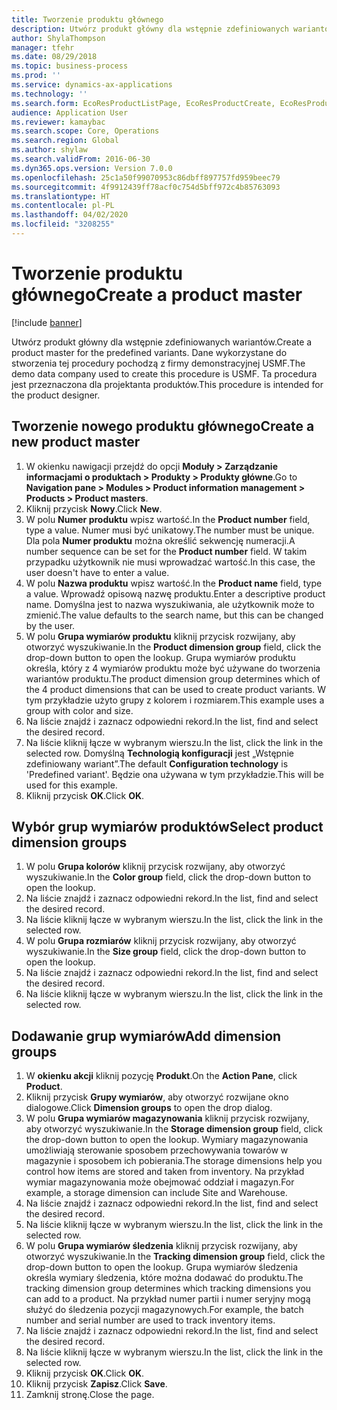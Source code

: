 ```yaml
---
title: Tworzenie produktu głównego
description: Utwórz produkt główny dla wstępnie zdefiniowanych wariantów.
author: ShylaThompson
manager: tfehr
ms.date: 08/29/2018
ms.topic: business-process
ms.prod: ''
ms.service: dynamics-ax-applications
ms.technology: ''
ms.search.form: EcoResProductListPage, EcoResProductCreate, EcoResProductDetails, EcoResProductInventoryDimensionGroups
audience: Application User
ms.reviewer: kamaybac
ms.search.scope: Core, Operations
ms.search.region: Global
ms.author: shylaw
ms.search.validFrom: 2016-06-30
ms.dyn365.ops.version: Version 7.0.0
ms.openlocfilehash: 25c1a50f99070953c86dbff897757fd959beec79
ms.sourcegitcommit: 4f9912439ff78acf0c754d5bff972c4b85763093
ms.translationtype: HT
ms.contentlocale: pl-PL
ms.lasthandoff: 04/02/2020
ms.locfileid: "3208255"
---
```

# <a name="create-a-product-master"></a><span data-ttu-id="b8d67-103">Tworzenie produktu głównego</span><span class="sxs-lookup"><span data-stu-id="b8d67-103">Create a product master</span></span>

[!include [banner](../../includes/banner.md)]

<span data-ttu-id="b8d67-104">Utwórz produkt główny dla wstępnie zdefiniowanych wariantów.</span><span class="sxs-lookup"><span data-stu-id="b8d67-104">Create a product master for the predefined variants.</span></span> <span data-ttu-id="b8d67-105">Dane wykorzystane do stworzenia tej procedury pochodzą z firmy demonstracyjnej USMF.</span><span class="sxs-lookup"><span data-stu-id="b8d67-105">The demo data company used to create this procedure is USMF.</span></span> <span data-ttu-id="b8d67-106">Ta procedura jest przeznaczona dla projektanta produktów.</span><span class="sxs-lookup"><span data-stu-id="b8d67-106">This procedure is intended for the product designer.</span></span>


## <a name="create-a-new-product-master"></a><span data-ttu-id="b8d67-107">Tworzenie nowego produktu głównego</span><span class="sxs-lookup"><span data-stu-id="b8d67-107">Create a new product master</span></span>
1. <span data-ttu-id="b8d67-108">W okienku nawigacji przejdź do opcji **Moduły > Zarządzanie informacjami o produktach > Produkty > Produkty główne**.</span><span class="sxs-lookup"><span data-stu-id="b8d67-108">Go to **Navigation pane > Modules > Product information management > Products > Product masters**.</span></span>
2. <span data-ttu-id="b8d67-109">Kliknij przycisk **Nowy**.</span><span class="sxs-lookup"><span data-stu-id="b8d67-109">Click **New**.</span></span>
3. <span data-ttu-id="b8d67-110">W polu **Numer produktu** wpisz wartość.</span><span class="sxs-lookup"><span data-stu-id="b8d67-110">In the **Product number** field, type a value.</span></span> <span data-ttu-id="b8d67-111">Numer musi być unikatowy.</span><span class="sxs-lookup"><span data-stu-id="b8d67-111">The number must be unique.</span></span> <span data-ttu-id="b8d67-112">Dla pola **Numer produktu** można określić sekwencję numeracji.</span><span class="sxs-lookup"><span data-stu-id="b8d67-112">A number sequence can be set for the **Product number** field.</span></span> <span data-ttu-id="b8d67-113">W takim przypadku użytkownik nie musi wprowadzać wartość.</span><span class="sxs-lookup"><span data-stu-id="b8d67-113">In this case, the user doesn't have to enter a value.</span></span>
4. <span data-ttu-id="b8d67-114">W polu **Nazwa produktu** wpisz wartość.</span><span class="sxs-lookup"><span data-stu-id="b8d67-114">In the **Product name** field, type a value.</span></span> <span data-ttu-id="b8d67-115">Wprowadź opisową nazwę produktu.</span><span class="sxs-lookup"><span data-stu-id="b8d67-115">Enter a descriptive product name.</span></span> <span data-ttu-id="b8d67-116">Domyślna jest to nazwa wyszukiwania, ale użytkownik może to zmienić.</span><span class="sxs-lookup"><span data-stu-id="b8d67-116">The value defaults to the search name, but this can be changed by the user.</span></span>
5. <span data-ttu-id="b8d67-117">W polu **Grupa wymiarów produktu** kliknij przycisk rozwijany, aby otworzyć wyszukiwanie.</span><span class="sxs-lookup"><span data-stu-id="b8d67-117">In the **Product dimension group** field, click the drop-down button to open the lookup.</span></span> <span data-ttu-id="b8d67-118">Grupa wymiarów produktu określa, który z 4 wymiarów produktu może być używane do tworzenia wariantów produktu.</span><span class="sxs-lookup"><span data-stu-id="b8d67-118">The product dimension group determines which of the 4 product dimensions that can be used to create product variants.</span></span> <span data-ttu-id="b8d67-119">W tym przykładzie użyto grupy z kolorem i rozmiarem.</span><span class="sxs-lookup"><span data-stu-id="b8d67-119">This example uses a group with color and size.</span></span>
6. <span data-ttu-id="b8d67-120">Na liście znajdź i zaznacz odpowiedni rekord.</span><span class="sxs-lookup"><span data-stu-id="b8d67-120">In the list, find and select the desired record.</span></span>
7. <span data-ttu-id="b8d67-121">Na liście kliknij łącze w wybranym wierszu.</span><span class="sxs-lookup"><span data-stu-id="b8d67-121">In the list, click the link in the selected row.</span></span> <span data-ttu-id="b8d67-122">Domyślną **Technologią konfiguracji** jest „Wstępnie zdefiniowany wariant”.</span><span class="sxs-lookup"><span data-stu-id="b8d67-122">The default **Configuration technology** is 'Predefined variant'.</span></span> <span data-ttu-id="b8d67-123">Będzie ona używana w tym przykładzie.</span><span class="sxs-lookup"><span data-stu-id="b8d67-123">This will be used for this example.</span></span>
8. <span data-ttu-id="b8d67-124">Kliknij przycisk **OK**.</span><span class="sxs-lookup"><span data-stu-id="b8d67-124">Click **OK**.</span></span>

## <a name="select-product-dimension-groups"></a><span data-ttu-id="b8d67-125">Wybór grup wymiarów produktów</span><span class="sxs-lookup"><span data-stu-id="b8d67-125">Select product dimension groups</span></span>
1. <span data-ttu-id="b8d67-126">W polu **Grupa kolorów** kliknij przycisk rozwijany, aby otworzyć wyszukiwanie.</span><span class="sxs-lookup"><span data-stu-id="b8d67-126">In the **Color group** field, click the drop-down button to open the lookup.</span></span>
2. <span data-ttu-id="b8d67-127">Na liście znajdź i zaznacz odpowiedni rekord.</span><span class="sxs-lookup"><span data-stu-id="b8d67-127">In the list, find and select the desired record.</span></span>
3. <span data-ttu-id="b8d67-128">Na liście kliknij łącze w wybranym wierszu.</span><span class="sxs-lookup"><span data-stu-id="b8d67-128">In the list, click the link in the selected row.</span></span>
4. <span data-ttu-id="b8d67-129">W polu **Grupa rozmiarów** kliknij przycisk rozwijany, aby otworzyć wyszukiwanie.</span><span class="sxs-lookup"><span data-stu-id="b8d67-129">In the **Size group** field, click the drop-down button to open the lookup.</span></span>
5. <span data-ttu-id="b8d67-130">Na liście znajdź i zaznacz odpowiedni rekord.</span><span class="sxs-lookup"><span data-stu-id="b8d67-130">In the list, find and select the desired record.</span></span>
6. <span data-ttu-id="b8d67-131">Na liście kliknij łącze w wybranym wierszu.</span><span class="sxs-lookup"><span data-stu-id="b8d67-131">In the list, click the link in the selected row.</span></span>

## <a name="add-dimension-groups"></a><span data-ttu-id="b8d67-132">Dodawanie grup wymiarów</span><span class="sxs-lookup"><span data-stu-id="b8d67-132">Add dimension groups</span></span>
1. <span data-ttu-id="b8d67-133">W **okienku akcji** kliknij pozycję **Produkt**.</span><span class="sxs-lookup"><span data-stu-id="b8d67-133">On the **Action Pane**, click **Product**.</span></span>
2. <span data-ttu-id="b8d67-134">Kliknij przycisk **Grupy wymiarów**, aby otworzyć rozwijane okno dialogowe.</span><span class="sxs-lookup"><span data-stu-id="b8d67-134">Click **Dimension groups** to open the drop dialog.</span></span>
3. <span data-ttu-id="b8d67-135">W polu **Grupa wymiarów magazynowania** kliknij przycisk rozwijany, aby otworzyć wyszukiwanie.</span><span class="sxs-lookup"><span data-stu-id="b8d67-135">In the **Storage dimension group** field, click the drop-down button to open the lookup.</span></span> <span data-ttu-id="b8d67-136">Wymiary magazynowania umożliwiają sterowanie sposobem przechowywania towarów w magazynie i sposobem ich pobierania.</span><span class="sxs-lookup"><span data-stu-id="b8d67-136">The storage dimensions help you control how items are stored and taken from inventory.</span></span> <span data-ttu-id="b8d67-137">Na przykład wymiar magazynowania może obejmować oddział i magazyn.</span><span class="sxs-lookup"><span data-stu-id="b8d67-137">For example, a storage dimension can include Site and Warehouse.</span></span>
4. <span data-ttu-id="b8d67-138">Na liście znajdź i zaznacz odpowiedni rekord.</span><span class="sxs-lookup"><span data-stu-id="b8d67-138">In the list, find and select the desired record.</span></span>
5. <span data-ttu-id="b8d67-139">Na liście kliknij łącze w wybranym wierszu.</span><span class="sxs-lookup"><span data-stu-id="b8d67-139">In the list, click the link in the selected row.</span></span>
6. <span data-ttu-id="b8d67-140">W polu **Grupa wymiarów śledzenia** kliknij przycisk rozwijany, aby otworzyć wyszukiwanie.</span><span class="sxs-lookup"><span data-stu-id="b8d67-140">In the **Tracking dimension group** field, click the drop-down button to open the lookup.</span></span> <span data-ttu-id="b8d67-141">Grupa wymiarów śledzenia określa wymiary śledzenia, które można dodawać do produktu.</span><span class="sxs-lookup"><span data-stu-id="b8d67-141">The tracking dimension group determines which tracking dimensions you can add to a product.</span></span> <span data-ttu-id="b8d67-142">Na przykład numer partii i numer seryjny mogą służyć do śledzenia pozycji magazynowych.</span><span class="sxs-lookup"><span data-stu-id="b8d67-142">For example, the batch number and serial number are used to track inventory items.</span></span>
7. <span data-ttu-id="b8d67-143">Na liście znajdź i zaznacz odpowiedni rekord.</span><span class="sxs-lookup"><span data-stu-id="b8d67-143">In the list, find and select the desired record.</span></span>
8. <span data-ttu-id="b8d67-144">Na liście kliknij łącze w wybranym wierszu.</span><span class="sxs-lookup"><span data-stu-id="b8d67-144">In the list, click the link in the selected row.</span></span>
9. <span data-ttu-id="b8d67-145">Kliknij przycisk **OK**.</span><span class="sxs-lookup"><span data-stu-id="b8d67-145">Click **OK**.</span></span>
10. <span data-ttu-id="b8d67-146">Kliknij przycisk **Zapisz**.</span><span class="sxs-lookup"><span data-stu-id="b8d67-146">Click **Save**.</span></span>
11. <span data-ttu-id="b8d67-147">Zamknij stronę.</span><span class="sxs-lookup"><span data-stu-id="b8d67-147">Close the page.</span></span>

